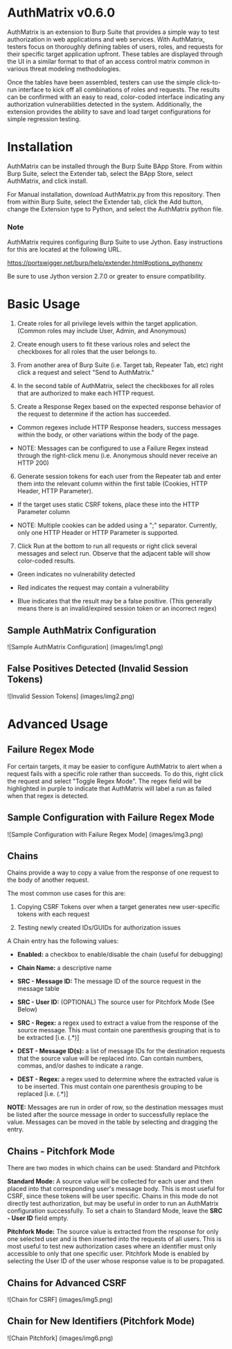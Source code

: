 # AuthMatrix v0.6.0

AuthMatrix is an extension to Burp Suite that provides a simple way to test authorization in web applications and web services. With AuthMatrix, testers focus on thoroughly defining tables of users, roles, and requests for their specific target application upfront. These tables are displayed through the UI in a similar format to that of an access control matrix common in various threat modeling methodologies.

Once the tables have been assembled, testers can use the simple click-to-run interface to kick off all combinations of roles and requests. The results can be confirmed with an easy to read, color-coded interface indicating any authorization vulnerabilities detected in the system. Additionally, the extension provides the ability to save and load target configurations for simple regression testing.

# Installation

AuthMatrix can be installed through the Burp Suite BApp Store. From within Burp Suite, select the Extender tab, select the BApp Store, select AuthMatrix, and click install.

For Manual installation, download AuthMatrix.py from this repository.  Then from within Burp Suite, select the Extender tab, click the Add button, change the Extension type to Python, and select the AuthMatrix python file.

### Note

AuthMatrix requires configuring Burp Suite to use Jython.  Easy instructions for this are located at the following URL.

https://portswigger.net/burp/help/extender.html#options_pythonenv

Be sure to use Jython version 2.7.0 or greater to ensure compatibility.

# Basic Usage

1. Create roles for all privilege levels within the target application.  (Common roles may include User, Admin, and Anonymous)

2. Create enough users to fit these various roles and select the checkboxes for all roles that the user belongs to.

3. From another area of Burp Suite (i.e. Target tab, Repeater Tab, etc) right click a request and select "Send to AuthMatrix." 

4. In the second table of AuthMatrix, select the checkboxes for all roles that are authorized to make each HTTP request.

5. Create a Response Regex based on the expected response behavior of the request to determine if the action has succeeded. 

  * Common regexes include HTTP Response headers, success messages within the body, or other variations within the body of the page.

  * NOTE: Messages can be configured to use a Failure Regex instead through the right-click menu (i.e. Anonymous should never receive an HTTP 200)

6. Generate session tokens for each user from the Repeater tab and enter them into the relevant column within the first table (Cookies, HTTP Header, HTTP Parameter).

  * If the target uses static CSRF tokens, place these into the HTTP Parameter column

  * NOTE: Multiple cookies can be added using a ";" separator. Currently, only one HTTP Header or HTTP Parameter is supported.


7. Click Run at the bottom to run all requests or right click several messages and select run.  Observe that the adjacent table will show color-coded results.

  * Green indicates no vulnerability detected

  * Red indicates the request may contain a vulnerability

  * Blue indicates that the result may be a false positive.  (This generally means there is an invalid/expired session token or an incorrect regex)

## Sample AuthMatrix Configuration

![Sample AuthMatrix Configuration]
(images/img1.png)


## False Positives Detected (Invalid Session Tokens)

![Invalid Session Tokens]
(images/img2.png)

# Advanced Usage

## Failure Regex Mode

For certain targets, it may be easier to configure AuthMatrix to alert when a request fails with a specific role rather than succeeds.  To do this, right click the request and select "Toggle Regex Mode".  The regex field will be highlighted in purple to indicate that AuthMatrix will label a run as failed when that regex is detected.


## Sample Configuration with Failure Regex Mode

![Sample Configuration with Failure Regex Mode]
(images/img3.png)

## Chains

Chains provide a way to copy a value from the response of one request to the body of another request.

The most common use cases for this are:

1. Copying CSRF Tokens over when a target generates new user-specific tokens with each request

2. Testing newly created IDs/GUIDs for authorization issues

A Chain entry has the following values:

* __Enabled:__ a checkbox to enable/disable the chain (useful for debugging)

* __Chain Name:__ a descriptive name

* __SRC - Message ID:__ The message ID of the source request in the message table

* __SRC - User ID:__ (OPTIONAL) The source user for Pitchfork Mode (See Below)

* __SRC - Regex:__ a regex used to extract a value from the response of the source message.  This must contain one parenthesis grouping that is to be extracted [i.e. (.*)]

* __DEST - Message ID(s):__ a list of message IDs for the destination requests that the source value will be replaced into.  Can contain numbers, commas, and/or dashes to indicate a range.

* __DEST - Regex:__ a regex used to determine where the extracted value is to be inserted.  This must contain one parenthesis grouping to be replaced [i.e. (.*)]

__NOTE:__ Messages are run in order of row, so the destination messages must be listed after the source message in order to successfully replace the value.  Messages can be moved in the table by selecting and dragging the entry.

## Chains - Pitchfork Mode

There are two modes in which chains can be used: Standard and Pitchfork

__Standard Mode:__ A source value will be collected for each user and then placed into that corresponding user's message body.  This is most useful for CSRF, since these tokens will be user specific.  Chains in this mode do not directly test authorization, but may be useful in order to run an AuthMatrix configuration successfully.  To set a chain to Standard Mode, leave the **SRC - User ID** field empty. 

__Pitchfork Mode:__ The source value is extracted from the response for only one selected user and is then inserted into the requests of all users.  This is most useful to test new authorization cases where an identifier must only accessible to only that one specific user. Pitchfork Mode is enabled by selecting the User ID of the user whose response value is to be propagated.

## Chains for Advanced CSRF

![Chain for CSRF]
(images/img5.png)

## Chain for New Identifiers (Pitchfork Mode)

![Chain Pitchfork]
(images/img6.png)

